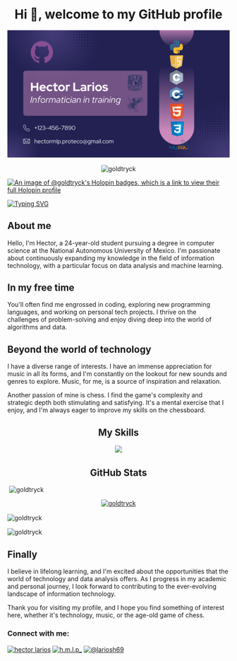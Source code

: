 <h1 align="center">Hi 👋, welcome to my GitHub profile</h1>
<img src="/banner.png" alt="banner">
<p align="center"> <img src="https://komarev.com/ghpvc/?username=goldtryck&label=Profile%20views&color=0e75b6&style=flat" alt="goldtryck" /> </p>

[![An image of @goldtryck's Holopin badges, which is a link to view their full Holopin profile](https://holopin.me/goldtryck)](https://holopin.io/@goldtryck)

  [![Typing SVG](https://readme-typing-svg.herokuapp.com?size=35&font=Fira+Code&pause=500&color=5acbe9&center=true&height=80&width=1000&lines=Hello+World!;Info+Tech+Student;UNAM;Méxican)](https://git.io/typing-svg)
  
## About me
Hello, I'm Hector, a 24-year-old student pursuing a degree in computer science at the National Autonomous University of Mexico. I'm passionate about continuously expanding my knowledge in the field of information technology, with a particular focus on data analysis and machine learning.

## In my free time 
You'll often find me engrossed in coding, exploring new programming languages, and working on personal tech projects. I thrive on the challenges of problem-solving and enjoy diving deep into the world of algorithms and data.

## Beyond the world of technology
I have a diverse range of interests. I have an immense appreciation for music in all its forms, and I'm constantly on the lookout for new sounds and genres to explore. Music, for me, is a source of inspiration and relaxation.

Another passion of mine is chess. I find the game's complexity and strategic depth both stimulating and satisfying. It's a mental exercise that I enjoy, and I'm always eager to improve my skills on the chessboard.

<div align="center">
    <h2>My Skills</h2>
    <img src="https://skillicons.dev/icons?i=github,git,py,c,cpp,laravel,nodejs,js,html,bootstrap,sass,css,vite,php,mysql,linux,bash,docker,vscode,fluter&perline=5">
</div>
<div>
    <h2 align="center">GitHub Stats</h2>
<p>&nbsp;<img src="https://github-readme-stats.vercel.app/api?username=goldtryck&show_icons=true&locale=en" alt="goldtryck" /></p>

<p align="center"> <a href="https://github.com/ryo-ma/github-profile-trophy"><img src="https://github-profile-trophy.vercel.app/?username=goldtryck" alt="goldtryck" /></a> </p>

<p><img align="center" src="https://github-readme-stats.vercel.app/api/top-langs?username=goldtryck&show_icons=true&locale=en&layout=compact" alt="goldtryck" /></p>

<p><img align="center" src="https://github-readme-streak-stats.herokuapp.com/?user=goldtryck&" alt="goldtryck" /></p>
</div>



## Finally
I believe in lifelong learning, and I'm excited about the opportunities that the world of technology and data analysis offers. As I progress in my academic and personal journey, I look forward to contributing to the ever-evolving landscape of information technology.

Thank you for visiting my profile, and I hope you find something of interest here, whether it's technology, music, or the age-old game of chess.

<h3 align="left">Connect with me:</h3>
<p align="left">

<a href="https://www.facebook.com/hector.larios2" target="blank"><img align="center" src="https://raw.githubusercontent.com/rahuldkjain/github-profile-readme-generator/master/src/images/icons/Social/facebook.svg" alt="hector larios" height="30" width="40" /></a>
<a href="https://instagram.com/h.m.l.p_" target="blank"><img align="center" src="https://raw.githubusercontent.com/rahuldkjain/github-profile-readme-generator/master/src/images/icons/Social/instagram.svg" alt="h.m.l.p_" height="30" width="40" /></a>
<a href="https://www.hackerrank.com/profile/lariosh69" target="blank"><img align="center" src="https://raw.githubusercontent.com/rahuldkjain/github-profile-readme-generator/master/src/images/icons/Social/hackerrank.svg" alt="@lariosh69" height="30" width="40" /></a>
</p>